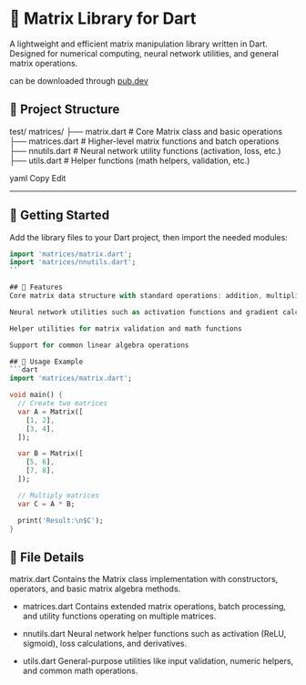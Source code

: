 # 🧮 Matrix Library for Dart

A lightweight and efficient matrix manipulation library written in Dart.  
Designed for numerical computing, neural network utilities, and general matrix operations.

can be downloaded through [pub.dev](https://pub.dev/packages/dart_matrix/install)


## 📂 Project Structure

test/
matrices/
├── matrix.dart # Core Matrix class and basic operations
├── matrices.dart # Higher-level matrix functions and batch operations
├── nnutils.dart # Neural network utility functions (activation, loss, etc.)
├── utils.dart # Helper functions (math helpers, validation, etc.)

yaml
Copy
Edit

---

## 🚀 Getting Started

Add the library files to your Dart project, then import the needed modules:

```dart
import 'matrices/matrix.dart';
import 'matrices/nnutils.dart';
``

## 🧰 Features
Core matrix data structure with standard operations: addition, multiplication, transpose, etc.

Neural network utilities such as activation functions and gradient calculations

Helper utilities for matrix validation and math functions

Support for common linear algebra operations

## 📖 Usage Example
```dart
import 'matrices/matrix.dart';

void main() {
  // Create two matrices
  var A = Matrix([
    [1, 2],
    [3, 4],
  ]);

  var B = Matrix([
    [5, 6],
    [7, 8],
  ]);

  // Multiply matrices
  var C = A * B;

  print('Result:\n$C');
}
```
## 📁 File Details
matrix.dart
Contains the Matrix class implementation with constructors, operators, and basic matrix algebra methods.

- matrices.dart
Contains extended matrix operations, batch processing, and utility functions operating on multiple matrices.

- nnutils.dart
Neural network helper functions such as activation (ReLU, sigmoid), loss calculations, and derivatives.

- utils.dart
General-purpose utilities like input validation, numeric helpers, and common math operations.

